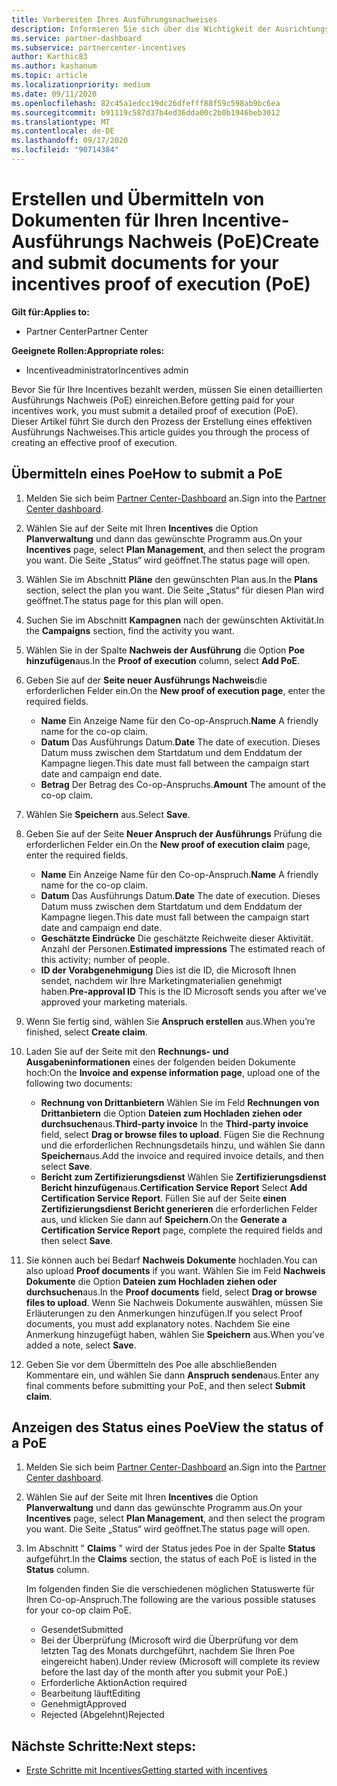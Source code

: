```yaml
---
title: Vorbereiten Ihres Ausführungsnachweises
description: Informieren Sie sich über die Wichtigkeit der Ausrichtungs Prüfung (PoE), Zeitachsen, Anzeige Status und Übermittlungs Richtlinien.
ms.service: partner-dashboard
ms.subservice: partnercenter-incentives
author: Karthic83
ms.author: kashanum
ms.topic: article
ms.localizationpriority: medium
ms.date: 09/11/2020
ms.openlocfilehash: 82c45a1edcc19dc26dfefff88f59c598ab9bc6ea
ms.sourcegitcommit: b91119c587d37b4ed36dda00c2b0b1946beb3012
ms.translationtype: MT
ms.contentlocale: de-DE
ms.lasthandoff: 09/17/2020
ms.locfileid: "90714384"
---
```

# <a name="create-and-submit-documents-for-your-incentives-proof-of-execution-poe"></a><span data-ttu-id="9fa6f-103">Erstellen und Übermitteln von Dokumenten für Ihren Incentive-Ausführungs Nachweis (PoE)</span><span class="sxs-lookup"><span data-stu-id="9fa6f-103">Create and submit documents for your incentives proof of execution (PoE)</span></span>

<span data-ttu-id="9fa6f-104">**Gilt für:**</span><span class="sxs-lookup"><span data-stu-id="9fa6f-104">**Applies to:**</span></span>

- <span data-ttu-id="9fa6f-105">Partner Center</span><span class="sxs-lookup"><span data-stu-id="9fa6f-105">Partner Center</span></span>

<span data-ttu-id="9fa6f-106">**Geeignete Rollen:**</span><span class="sxs-lookup"><span data-stu-id="9fa6f-106">**Appropriate roles:**</span></span>

- <span data-ttu-id="9fa6f-107">Incentiveadministrator</span><span class="sxs-lookup"><span data-stu-id="9fa6f-107">Incentives admin</span></span>

<span data-ttu-id="9fa6f-108">Bevor Sie für Ihre Incentives bezahlt werden, müssen Sie einen detaillierten Ausführungs Nachweis (PoE) einreichen.</span><span class="sxs-lookup"><span data-stu-id="9fa6f-108">Before getting paid for your incentives work, you must submit a detailed proof of execution (PoE).</span></span> <span data-ttu-id="9fa6f-109">Dieser Artikel führt Sie durch den Prozess der Erstellung eines effektiven Ausführungs Nachweises.</span><span class="sxs-lookup"><span data-stu-id="9fa6f-109">This article guides you through the process of creating an effective proof of execution.</span></span>

## <a name="how-to-submit-a-poe"></a><span data-ttu-id="9fa6f-110">Übermitteln eines Poe</span><span class="sxs-lookup"><span data-stu-id="9fa6f-110">How to submit a PoE</span></span>

1. <span data-ttu-id="9fa6f-111">Melden Sie sich beim [Partner Center-Dashboard](https://partner.microsoft.com/dashboard/) an.</span><span class="sxs-lookup"><span data-stu-id="9fa6f-111">Sign into the [Partner Center dashboard](https://partner.microsoft.com/dashboard/).</span></span>

2. <span data-ttu-id="9fa6f-112">Wählen Sie auf der Seite mit Ihren **Incentives** die Option **Planverwaltung** und dann das gewünschte Programm aus.</span><span class="sxs-lookup"><span data-stu-id="9fa6f-112">On your **Incentives** page, select **Plan Management**, and then select the program you want.</span></span> <span data-ttu-id="9fa6f-113">Die Seite „Status“ wird geöffnet.</span><span class="sxs-lookup"><span data-stu-id="9fa6f-113">The status page will open.</span></span>

3. <span data-ttu-id="9fa6f-114">Wählen Sie im Abschnitt **Pläne** den gewünschten Plan aus.</span><span class="sxs-lookup"><span data-stu-id="9fa6f-114">In the **Plans** section, select the plan you want.</span></span> <span data-ttu-id="9fa6f-115">Die Seite „Status“ für diesen Plan wird geöffnet.</span><span class="sxs-lookup"><span data-stu-id="9fa6f-115">The status page for this plan will open.</span></span>

4. <span data-ttu-id="9fa6f-116">Suchen Sie im Abschnitt **Kampagnen** nach der gewünschten Aktivität.</span><span class="sxs-lookup"><span data-stu-id="9fa6f-116">In the **Campaigns** section, find the activity you want.</span></span>

5. <span data-ttu-id="9fa6f-117">Wählen Sie in der Spalte **Nachweis der Ausführung** die Option **Poe hinzufügen**aus.</span><span class="sxs-lookup"><span data-stu-id="9fa6f-117">In the **Proof of execution** column, select **Add PoE**.</span></span>

6. <span data-ttu-id="9fa6f-118">Geben Sie auf der **Seite neuer Ausführungs Nachweis**die erforderlichen Felder ein.</span><span class="sxs-lookup"><span data-stu-id="9fa6f-118">On the **New proof of execution page**, enter the required fields.</span></span>

   - <span data-ttu-id="9fa6f-119">**Name**  Ein Anzeige Name für den Co-op-Anspruch.</span><span class="sxs-lookup"><span data-stu-id="9fa6f-119">**Name**  A friendly name for the co-op claim.</span></span>
   - <span data-ttu-id="9fa6f-120">**Datum**  Das Ausführungs Datum.</span><span class="sxs-lookup"><span data-stu-id="9fa6f-120">**Date**  The date of execution.</span></span> <span data-ttu-id="9fa6f-121">Dieses Datum muss zwischen dem Startdatum und dem Enddatum der Kampagne liegen.</span><span class="sxs-lookup"><span data-stu-id="9fa6f-121">This date must fall between the campaign start date and campaign end date.</span></span>
   - <span data-ttu-id="9fa6f-122">**Betrag**  Der Betrag des Co-op-Anspruchs.</span><span class="sxs-lookup"><span data-stu-id="9fa6f-122">**Amount**  The amount of the co-op claim.</span></span>

7. <span data-ttu-id="9fa6f-123">Wählen Sie **Speichern** aus.</span><span class="sxs-lookup"><span data-stu-id="9fa6f-123">Select **Save**.</span></span>

8. <span data-ttu-id="9fa6f-124">Geben Sie auf der Seite **Neuer Anspruch der Ausführungs** Prüfung die erforderlichen Felder ein.</span><span class="sxs-lookup"><span data-stu-id="9fa6f-124">On the **New proof of execution claim** page, enter the required fields.</span></span>

   - <span data-ttu-id="9fa6f-125">**Name**  Ein Anzeige Name für den Co-op-Anspruch.</span><span class="sxs-lookup"><span data-stu-id="9fa6f-125">**Name**  A friendly name for the co-op claim.</span></span>
   - <span data-ttu-id="9fa6f-126">**Datum**  Das Ausführungs Datum.</span><span class="sxs-lookup"><span data-stu-id="9fa6f-126">**Date**  The date of execution.</span></span> <span data-ttu-id="9fa6f-127">Dieses Datum muss zwischen dem Startdatum und dem Enddatum der Kampagne liegen.</span><span class="sxs-lookup"><span data-stu-id="9fa6f-127">This date must fall between the campaign start date and campaign end date.</span></span>
   - <span data-ttu-id="9fa6f-128">**Geschätzte Eindrücke**   Die geschätzte Reichweite dieser Aktivität. Anzahl der Personen.</span><span class="sxs-lookup"><span data-stu-id="9fa6f-128">**Estimated impressions**   The estimated reach of this activity; number of people.</span></span>
   - <span data-ttu-id="9fa6f-129">**ID der Vorabgenehmigung**   Dies ist die ID, die Microsoft Ihnen sendet, nachdem wir Ihre Marketingmaterialien genehmigt haben.</span><span class="sxs-lookup"><span data-stu-id="9fa6f-129">**Pre-approval ID**   This is the ID Microsoft sends you after we’ve approved your marketing materials.</span></span>

9. <span data-ttu-id="9fa6f-130">Wenn Sie fertig sind, wählen Sie **Anspruch erstellen** aus.</span><span class="sxs-lookup"><span data-stu-id="9fa6f-130">When you’re finished, select **Create claim**.</span></span>

10. <span data-ttu-id="9fa6f-131">Laden Sie auf der Seite mit den **Rechnungs- und Ausgabeninformationen** eines der folgenden beiden Dokumente hoch:</span><span class="sxs-lookup"><span data-stu-id="9fa6f-131">On the **Invoice and expense information page**, upload one of the following two documents:</span></span>
    - <span data-ttu-id="9fa6f-132">**Rechnung von Drittanbietern**  Wählen Sie im Feld **Rechnungen von Drittanbietern** die Option **Dateien zum Hochladen ziehen oder durchsuchen**aus.</span><span class="sxs-lookup"><span data-stu-id="9fa6f-132">**Third-party invoice**  In the **Third-party invoice** field, select **Drag or browse files to upload**.</span></span> <span data-ttu-id="9fa6f-133">Fügen Sie die Rechnung und die erforderlichen Rechnungsdetails hinzu, und wählen Sie dann **Speichern**aus.</span><span class="sxs-lookup"><span data-stu-id="9fa6f-133">Add the invoice and required invoice details, and then select **Save**.</span></span>
    - <span data-ttu-id="9fa6f-134">**Bericht zum Zertifizierungsdienst**  Wählen Sie **Zertifizierungsdienst Bericht hinzufügen**aus.</span><span class="sxs-lookup"><span data-stu-id="9fa6f-134">**Certification Service Report**  Select **Add Certification Service Report**.</span></span> <span data-ttu-id="9fa6f-135">Füllen Sie auf der Seite **einen Zertifizierungsdienst Bericht generieren** die erforderlichen Felder aus, und klicken Sie dann auf **Speichern**.</span><span class="sxs-lookup"><span data-stu-id="9fa6f-135">On the **Generate a Certification Service Report** page, complete the required fields and then select **Save**.</span></span>

11. <span data-ttu-id="9fa6f-136">Sie können auch bei Bedarf **Nachweis Dokumente** hochladen.</span><span class="sxs-lookup"><span data-stu-id="9fa6f-136">You can also upload **Proof documents** if you want.</span></span> <span data-ttu-id="9fa6f-137">Wählen Sie im Feld **Nachweis Dokumente** die Option **Dateien zum Hochladen ziehen oder durchsuchen**aus.</span><span class="sxs-lookup"><span data-stu-id="9fa6f-137">In the **Proof documents** field, select **Drag or browse files to upload**.</span></span> <span data-ttu-id="9fa6f-138">Wenn Sie Nachweis Dokumente auswählen, müssen Sie Erläuterungen zu den Anmerkungen hinzufügen.</span><span class="sxs-lookup"><span data-stu-id="9fa6f-138">If you select Proof documents, you must add explanatory notes.</span></span> <span data-ttu-id="9fa6f-139">Nachdem Sie eine Anmerkung hinzugefügt haben, wählen Sie **Speichern** aus.</span><span class="sxs-lookup"><span data-stu-id="9fa6f-139">When you’ve added a note, select **Save**.</span></span>

12. <span data-ttu-id="9fa6f-140">Geben Sie vor dem Übermitteln des Poe alle abschließenden Kommentare ein, und wählen Sie dann **Anspruch senden**aus.</span><span class="sxs-lookup"><span data-stu-id="9fa6f-140">Enter any final comments before submitting your PoE, and then select **Submit claim**.</span></span>

## <a name="view-the-status-of-a-poe"></a><span data-ttu-id="9fa6f-141">Anzeigen des Status eines Poe</span><span class="sxs-lookup"><span data-stu-id="9fa6f-141">View the status of a PoE</span></span>

1. <span data-ttu-id="9fa6f-142">Melden Sie sich beim [Partner Center-Dashboard](https://partner.microsoft.com/dashboard/) an.</span><span class="sxs-lookup"><span data-stu-id="9fa6f-142">Sign into the [Partner Center dashboard](https://partner.microsoft.com/dashboard/).</span></span>

2. <span data-ttu-id="9fa6f-143">Wählen Sie auf der Seite mit Ihren **Incentives** die Option **Planverwaltung** und dann das gewünschte Programm aus.</span><span class="sxs-lookup"><span data-stu-id="9fa6f-143">On your **Incentives** page, select **Plan Management**, and then select the program you want.</span></span> <span data-ttu-id="9fa6f-144">Die Seite „Status“ wird geöffnet.</span><span class="sxs-lookup"><span data-stu-id="9fa6f-144">The status page will open.</span></span>

3. <span data-ttu-id="9fa6f-145">Im Abschnitt " **Claims** " wird der Status jedes Poe in der Spalte **Status** aufgeführt.</span><span class="sxs-lookup"><span data-stu-id="9fa6f-145">In the **Claims** section, the status of each PoE is listed in the **Status** column.</span></span>

   <span data-ttu-id="9fa6f-146">Im folgenden finden Sie die verschiedenen möglichen Statuswerte für Ihren Co-op-Anspruch.</span><span class="sxs-lookup"><span data-stu-id="9fa6f-146">The following are the various possible statuses for your co-op claim PoE.</span></span>

   - <span data-ttu-id="9fa6f-147">Gesendet</span><span class="sxs-lookup"><span data-stu-id="9fa6f-147">Submitted</span></span>
   - <span data-ttu-id="9fa6f-148">Bei der Überprüfung (Microsoft wird die Überprüfung vor dem letzten Tag des Monats durchgeführt, nachdem Sie Ihren Poe eingereicht haben).</span><span class="sxs-lookup"><span data-stu-id="9fa6f-148">Under review (Microsoft will complete its review before the last day of the month after you submit your PoE.)</span></span>
   - <span data-ttu-id="9fa6f-149">Erforderliche Aktion</span><span class="sxs-lookup"><span data-stu-id="9fa6f-149">Action required</span></span>
   - <span data-ttu-id="9fa6f-150">Bearbeitung läuft</span><span class="sxs-lookup"><span data-stu-id="9fa6f-150">Editing</span></span>
   - <span data-ttu-id="9fa6f-151">Genehmigt</span><span class="sxs-lookup"><span data-stu-id="9fa6f-151">Approved</span></span>
   - <span data-ttu-id="9fa6f-152">Rejected (Abgelehnt)</span><span class="sxs-lookup"><span data-stu-id="9fa6f-152">Rejected</span></span>

## <a name="next-steps"></a><span data-ttu-id="9fa6f-153">Nächste Schritte:</span><span class="sxs-lookup"><span data-stu-id="9fa6f-153">Next steps:</span></span>

- [<span data-ttu-id="9fa6f-154">Erste Schritte mit Incentives</span><span class="sxs-lookup"><span data-stu-id="9fa6f-154">Getting started with incentives</span></span>](incentives-get-started-intro.md)